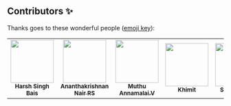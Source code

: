 ## Contributors ✨

Thanks goes to these wonderful people ([emoji key](https://allcontributors.org/docs/en/emoji-key)):

<!-- ALL-CONTRIBUTORS-LIST:START - Do not remove or modify this section -->
<!-- prettier-ignore-start -->
<!-- markdownlint-disable -->
<table>
  <tr>
      <td align="center"><a href="https://github.com/harshsbais"><img src="https://avatars1.githubusercontent.com/u/43093686?s=460&u=62860f0fa1d2f99a341434cff702a3010d9319bf&v=4" width="100px;" alt=""/><br /><sub><b>Harsh Singh Bais 
</b></sub></a><br />
       <td align="center"><a href="https://github.com/akrish4"><img src="https://avatars1.githubusercontent.com/u/61831021?s=460&u=31f7ece09fb07c20b3b97673f448e762dc0946b0&v=4" width="100px;" alt=""/><br /><sub><b>Ananthakrishnan Nair RS 
</b></sub></a><br />
       <td align="center"><a href="https://github.com/muthuannamalai12"><img src="https://avatars0.githubusercontent.com/u/64524822?s=460&u=c1f8f317ca1eb1340f411b69b3b7c85446303ae5&v=4" width="100px;" alt=""/><br /><sub><b>Muthu Annamalai.V
</b></sub></a><br />
       <td align="center"><a href="https://github.com/Khimit"><img src="https://avatars0.githubusercontent.com/u/46605529?s=460&u=7d782c84315c0fe81ba2e12e00170798cd1fd4ed&v=4" width="100px;" alt=""/><br /><sub><b>Khimit
</b></sub></a><br />
       <td align="center"><a href="https://github.com/sandheepp"><img src="https://avatars0.githubusercontent.com/u/42427892?s=400&u=5adce2199589e33a96b6a0710ab973cb1ae5c2c8&v=4" width="100px;" alt=""/><br /><sub><b>Sandheep P
</b></sub></a><br />
       <td align="center"><a href="https://github.com/pavitrashah"><img src="https://avatars1.githubusercontent.com/u/47504253?s=400&u=1a8fd8d69b7f06aa621bfe1ebaeee457fe3eaa3f&v=4" width="100px;" alt=""/><br /><sub><b>Pavitra Shah
</b></sub></a><br />
       <td align="center"><a href="https://github.com/anupamhaldkar"><img src="https://avatars0.githubusercontent.com/u/48323127?s=400&u=ff3347d7e6e4987c0923f830b0c094a5edb2dcd3&v=4" width="100px;" alt=""/><br /><sub><b>Anupam Haldkar
</b></sub></a><br />
       <td align="center"><a href="https://github.com/abhinavmaharana"><img src="https://avatars0.githubusercontent.com/u/59000244?s=400&u=4d68a964de00ddf1d896a16264efef9498cb89cf&v=4" width="100px;" alt=""/><br /><sub><b>Abhinav Maharana
</b></sub></a><br />
       <td align="center"><a href="https://github.com/Pisich"><img src="https://avatars1.githubusercontent.com/u/62033118?s=400&v=4" width="100px;" alt=""/><br /><sub><b>Carlos
</b></sub></a><br />
